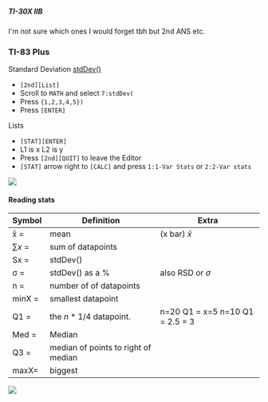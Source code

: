 ##### TI-30X IIB
I'm not sure which ones I would forget tbh but 2nd ANS etc.

### TI-83 Plus
Standard Deviation [stdDev()](https://education.ti.com/en/customer-support/knowledge-base/ti-83-84-plus-family/product-usage/34538) 
- `[2nd][List]`
- Scroll to `MATH` and select `7:stdDev(`
- Press `{1,2,3,4,5})`
- Press `[ENTER]`

Lists
- `[STAT][ENTER]`
- L1 is x L2 is y
- Press `[2nd][QUIT]` to leave the Editor
- `[STAT]` arrow right to `[CALC]` and press `1:1-Var Stats` or `2:2-Var stats`

![](https://education.ti.com/images/kbase/c34538ss3.jpg)

#### Reading stats

| Symbol      | Definition                          | Extra                               |
| ----------- | ----------------------------------- | ----------------------------------- |
| x̄ =        | mean                                | (x bar) $\bar{x}$                   |
| $\sum{x}$ = | sum of datapoints                   |                                     |
| Sx =        | stdDev()                            |                                     |
| σ =         | stdDev() as a %                     | also RSD or $\sigma$                |
| n =         | number of of datapoints             |                                     |
| minX =      | smallest datapoint                  |                                     |
| Q1 =        | the $n*1/4$ datapoint.              | n=20  Q1 = x=5    n=10 Q1 = 2.5 = 3 |
| Med =       | Median                              |                                     |
| Q3 =        | median of points to right of median |                                     |
| maxX=       | biggest                             |                                     |
![](https://education.ti.com/images/kbase/c34538ss5.jpg)

